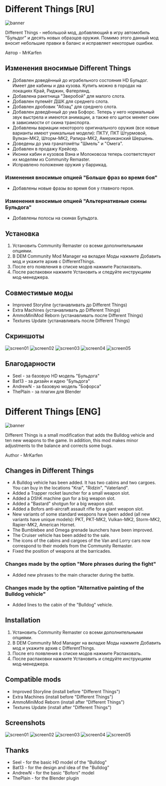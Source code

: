 # Different Things [RU]
![banner](https://github.com/MrKarfen/Different-Things/assets/89936556/f288c026-189c-4ffa-b6e8-eaedba33add4)

Different Things - небольшой мод, добавляющий в игру автомобиль "Бульдог" и десять новых образцов оружия. Помимо этого данный мод вносит небольшие правки в баланс и исправляет некоторые ошибки.

Автор - MrKarfen

## Изменения вносимые Different Things
* Добавлен доведённый до играбельного состояния HD Бульдог. Имеет две кабины и два кузова. Купить можно в городах на локациях Край, Риджин, Фатерлянд.
* Добавлена ракетница "Зверобой" для малого слота.
* Добавлен пулемёт ДШК для среднего слота.
* Добавлен дробовик "Абзац" для среднего слота.
* Добавлен доведённый до ума Бофорс. Теперь у него нормальный звук выстрела и имеются анимации, а также его щиток меняет скин в зависимости от скина транспорта.
* Добавлены вариации некоторого оригинального оружия (все новые варианты имеют уникальные модели): ПКТУ, ПКТ Штурмовой, Вулкан-МК2, Шторм-МК2, Рапира-МК2, Американский Шершень.
* Доведены до ума гранатомёты "Шмель" и "Омега".
* Добавлен в продажу Крейсер.
* Иконки кабин и кузовов Вэна и Молоковоза теперь соответствуют их моделям из Community Remaster.
* Исправлено положение оружия у баррикад.
### Изменения вносимые опцией "Больше фраз во время боя"
* Добавлены новые фразы во время боя у главного героя.
### Изменения вносимые опцией "Альтернативные скины Бульдога"
* Добавлены полосы на скинах Бульдога.

## Установка
1. Установить Community Remaster со всеми дополнительными опциями.
2. В DEM Community Mod Manager на вкладке Моды нажмите Добавить мод и укажите архив с DifferentThings.
3. После его появления в списке модов нажмите Распаковать.
4. После распаковки нажмите Установить и следуйте инструкциям мод-менеджера.

## Совместимые моды
* Improved Storyline  (устанавливать до Different Things)
* Extra Machines  (устанавливать до Different Things)
* AmmoMiniMod Reborn  (устанавливать после Different Things)
* Textures Update  (устанавливать после Different Things)

## Скриншоты
![screen01](https://github.com/MrKarfen/Different-Things/assets/89936556/e64b1223-a970-4287-92fe-5a4c5a603b2b)
![screen02](https://github.com/MrKarfen/Different-Things/assets/89936556/d9ce80a3-c62b-4b57-a46b-81b9cb80ff0a)
![screen03](https://github.com/MrKarfen/Different-Things/assets/89936556/c55e9520-912a-4edd-ba8b-e237a201a7f8)
![screen04](https://github.com/MrKarfen/Different-Things/assets/89936556/7327fba9-eda2-4589-9b1c-16b9f9296dfd)
![screen05](https://github.com/MrKarfen/Different-Things/assets/89936556/10546814-c067-4eb2-bd43-89b71700949f)

## Благодарности
* Seel - за базовую HD модель "Бульдога"
* Bat13 - за дизайн и идею "Бульдога"
* AndrewN - за базовую модель "Бофорса"
* ThePlain - за плагин для Blender

# Different Things [ENG]
![banner](https://github.com/MrKarfen/Different-Things/assets/89936556/f288c026-189c-4ffa-b6e8-eaedba33add4)

Different Things is a small modification that adds the Bulldog vehicle and ten new weapons to the game. In addition, this mod makes minor adjustments to the balance and corrects some bugs.

Author - MrKarfen

## Changes in Different Things
* A Bulldog vehicle has been added. It has two cabins and two cargoes. You can buy in the locations "Krai", "Ridzin", "Vaterland".
* Added a Trapper rocket launcher for a small weapon slot.
* Added a DShK machine gun for a big weapon slot.
* Added a "Bastard" shotgun for a big weapon slot.
* Added a Bofors anti-aircraft assault rifle for a giant weapon slot.
* New variants of some standard weapons have been added (all new variants have unique models): PKT, PKT-MK2, Vulkan-MK2, Storm-MK2, Rapier-MK2, American Hornet.
* The Bumblebee and Omega grenade launchers have been improved.
* The Cruiser vehicle has been added to the sale.
* The icons of the cabins and cargoes of the Van and Lorry cars now correspond to their models from the Community Remaster.
* Fixed the position of weapons at the barricades.
### Changes made by the option "More phrases during the fight"
* Added new phrases to the main character during the battle.
### Changes made by the option "Alternative painting of the Bulldog vehicle"
* Added lines to the cabin of the "Bulldog" vehicle.

## Installation
1. Установить Community Remaster со всеми дополнительными опциями.
2. В DEM Community Mod Manager на вкладке Моды нажмите Добавить мод и укажите архив с DifferentThings.
3. После его появления в списке модов нажмите Распаковать.
4. После распаковки нажмите Установить и следуйте инструкциям мод-менеджера.

## Compatible mods
* Improved Storyline  (install before "Different Things")
* Extra Machines  (install before "Different Things")
* AmmoMiniMod Reborn  (install after "Different Things")
* Textures Update  (install after "Different Things")

## Screenshots
![screen01](https://github.com/MrKarfen/Different-Things/assets/89936556/e64b1223-a970-4287-92fe-5a4c5a603b2b)
![screen02](https://github.com/MrKarfen/Different-Things/assets/89936556/d9ce80a3-c62b-4b57-a46b-81b9cb80ff0a)
![screen03](https://github.com/MrKarfen/Different-Things/assets/89936556/c55e9520-912a-4edd-ba8b-e237a201a7f8)
![screen04](https://github.com/MrKarfen/Different-Things/assets/89936556/7327fba9-eda2-4589-9b1c-16b9f9296dfd)
![screen05](https://github.com/MrKarfen/Different-Things/assets/89936556/10546814-c067-4eb2-bd43-89b71700949f)

## Thanks
* Seel - for the basic HD model of the "Bulldog"
* Bat13 - for the design and idea of the "Bulldog"
* AndrewN - for the basic "Bofors" model
* ThePlain - for the Blender plugin
